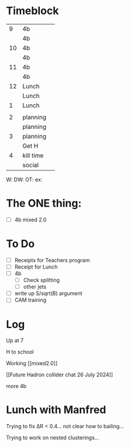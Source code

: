 # Timeblock

|     |           |     |
| --- | --------- | --- |
| 9   | 4b        |     |
|     | 4b        |     |
| 10  | 4b        |     |
|     | 4b        |     |
| 11  | 4b        |     |
|     | 4b        |     |
| 12  | Lunch     |     |
|     | Lunch     |     |
| 1   | Lunch     |     |
|     |           |     |
| 2   | planning  |     |
|     | planning  |     |
| 3   | planning  |     |
|     | Get H     |     |
| 4   | kill time |     |
|     | social    |     |

W:
DW:
OT: 
ex:

# The ONE thing: 
- [ ] 4b mixed 2.0


# To Do
- [ ] Receipts for Teachers program
- [ ] Receipt for Lunch
- [ ]  4b
	 - [ ] Check splitting
	 - [ ] other jets
- [ ] write up S/sqrt(B) argument
- [ ] CAM training

# Log

Up at 7

H to school 

Working [[mixed2.0]]

[[Future Hadron collider chat 26 July 2024]]

more 4b

# Lunch with Manfred

Trying to fix ΔR < 0.4... not clear how to bailing...

Trying to work on nested clusterings...






